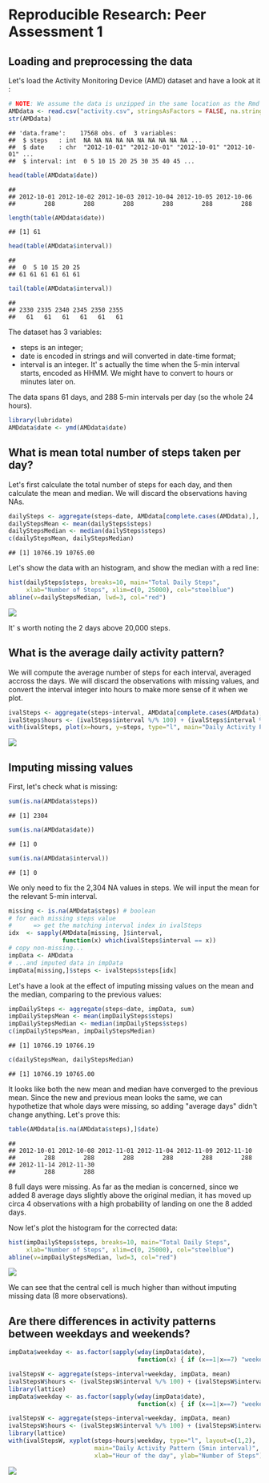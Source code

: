 # Reproducible Research: Peer Assessment 1


## Loading and preprocessing the data

Let's load the Activity Monitoring Device (AMD) dataset and have a look at it :


```r
# NOTE: We assume the data is unzipped in the same location as the Rmd file.
AMDdata <- read.csv("activity.csv", stringsAsFactors = FALSE, na.strings = "NA")
str(AMDdata)
```

```
## 'data.frame':	17568 obs. of  3 variables:
##  $ steps   : int  NA NA NA NA NA NA NA NA NA NA ...
##  $ date    : chr  "2012-10-01" "2012-10-01" "2012-10-01" "2012-10-01" ...
##  $ interval: int  0 5 10 15 20 25 30 35 40 45 ...
```

```r
head(table(AMDdata$date))
```

```
## 
## 2012-10-01 2012-10-02 2012-10-03 2012-10-04 2012-10-05 2012-10-06 
##        288        288        288        288        288        288
```

```r
length(table(AMDdata$date))
```

```
## [1] 61
```

```r
head(table(AMDdata$interval))
```

```
## 
##  0  5 10 15 20 25 
## 61 61 61 61 61 61
```

```r
tail(table(AMDdata$interval))
```

```
## 
## 2330 2335 2340 2345 2350 2355 
##   61   61   61   61   61   61
```

The dataset  has 3 variables:  
- steps is an integer;  
- date is encoded in strings and will converted in date-time format;  
- interval is an integer. It' s actually the time when the 5-min interval starts, encoded as HHMM. We might have to convert to hours or minutes later on.  

The data spans 61 days, and 288 5-min intervals per day (so the whole 24 hours).


```r
library(lubridate)
AMDdata$date <- ymd(AMDdata$date)
```

## What is mean total number of steps taken per day?

Let's first calculate the total number of steps for each day, and then calculate the mean and median.
We will discard the observations having NAs.

```r
dailySteps <- aggregate(steps~date, AMDdata[complete.cases(AMDdata),], sum)
dailyStepsMean <- mean(dailySteps$steps)
dailyStepsMedian <- median(dailySteps$steps)
c(dailyStepsMean, dailyStepsMedian)
```

```
## [1] 10766.19 10765.00
```

Let's show the data with an histogram, and show the median with a red line:

```r
hist(dailySteps$steps, breaks=10, main="Total Daily Steps", 
     xlab="Number of Steps", xlim=c(0, 25000), col="steelblue")
abline(v=dailyStepsMedian, lwd=3, col="red")
```

![](PA1_template_files/figure-html/unnamed-chunk-4-1.png)
  
It' s worth noting the 2 days above 20,000 steps.

## What is the average daily activity pattern?
We will compute the average number of steps for each interval, averaged accross the days. We will discard the observations with missing values, and convert the interval integer into hours to make more sense of it when we plot.

```r
ivalSteps <- aggregate(steps~interval, AMDdata[complete.cases(AMDdata),], mean)
ivalSteps$hours <- (ivalSteps$interval %/% 100) + (ivalSteps$interval %% 100)/60
with(ivalSteps, plot(x=hours, y=steps, type="l", main="Daily Activity Pattern (5min interval)", xlab="Hour of the day", ylab="Number of Steps"))
```

![](PA1_template_files/figure-html/unnamed-chunk-5-1.png)

## Imputing missing values
First, let's check what is missing:

```r
sum(is.na(AMDdata$steps))
```

```
## [1] 2304
```

```r
sum(is.na(AMDdata$date))
```

```
## [1] 0
```

```r
sum(is.na(AMDdata$interval))
```

```
## [1] 0
```
We only need to fix the 2,304 NA values in steps. We will input the mean for the relevant 5-min interval. 

```r
missing <- is.na(AMDdata$steps) # boolean
# for each missing steps value 
#      => get the matching interval index in ivalSteps
idx  <- sapply(AMDdata[missing, ]$interval, 
               function(x) which(ivalSteps$interval == x))
# copy non-missing...
impData <- AMDdata
# ...and imputed data in impData
impData[missing,]$steps <- ivalSteps$steps[idx]
```

Let's have a look at the effect of imputing missing values on the mean and the median, comparing to the previous values:

```r
impDailySteps <- aggregate(steps~date, impData, sum)
impDailyStepsMean <- mean(impDailySteps$steps)
impDailyStepsMedian <- median(impDailySteps$steps)
c(impDailyStepsMean, impDailyStepsMedian)
```

```
## [1] 10766.19 10766.19
```

```r
c(dailyStepsMean, dailyStepsMedian)
```

```
## [1] 10766.19 10765.00
```
It looks like both the new mean and median have converged to the previous mean. Since the new and previous mean looks the same, we can hypothetize that whole days were missing, so adding "average days" didn't change anything. Let's prove this:

```r
table(AMDdata[is.na(AMDdata$steps),]$date)
```

```
## 
## 2012-10-01 2012-10-08 2012-11-01 2012-11-04 2012-11-09 2012-11-10 
##        288        288        288        288        288        288 
## 2012-11-14 2012-11-30 
##        288        288
```
8 full days were missing. As far as the median is concerned, since we added 8 average days slightly above the original median, it has moved up circa 4 observations with a high probability of landing on one the 8 added days.  
  
Now let's plot the histogram for the corrected data:

```r
hist(impDailySteps$steps, breaks=10, main="Total Daily Steps", 
     xlab="Number of Steps", xlim=c(0, 25000), col="steelblue")
abline(v=impDailyStepsMedian, lwd=3, col="red")
```

![](PA1_template_files/figure-html/unnamed-chunk-10-1.png)
  
We can see that the central cell is much higher than without imputing missing data (8 more observations).

## Are there differences in activity patterns between weekdays and weekends?


```r
impData$weekday <- as.factor(sapply(wday(impData$date),
                                    function(x) { if (x==1|x==7) "weekend" else "weekday" } ))

ivalStepsW <- aggregate(steps~interval+weekday, impData, mean)
ivalStepsW$hours <- (ivalStepsW$interval %/% 100) + (ivalStepsW$interval %% 100)/60
library(lattice)
impData$weekday <- as.factor(sapply(wday(impData$date),
                                    function(x) { if (x==1|x==7) "weekend" else "weekday" } ))

ivalStepsW <- aggregate(steps~interval+weekday, impData, mean)
ivalStepsW$hours <- (ivalStepsW$interval %/% 100) + (ivalStepsW$interval %% 100)/60
library(lattice)
with(ivalStepsW, xyplot(steps~hours|weekday, type="l", layout=c(1,2),
                        main="Daily Activity Pattern (5min interval)",
                        xlab="Hour of the day", ylab="Number of Steps"))
```

![](PA1_template_files/figure-html/unnamed-chunk-11-1.png)


